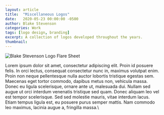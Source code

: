 ```yaml
---
layout: article
title:  "Miscellaneous Logos"
date:   2020-05-23 00:00:00 -0500
author: Blake Stevenson
categories: Work
tags: [logo design, branding]
excerpt: A collection of logos developed throughout the years.
thumbnail:
---
```


![Blake Stevenson Logo Flare Sheet](https://drive.google.com/uc?export=view&id=1zUQ1EZktXcjTN8YoeEuN2kbYB9NAJ1Ek)

Lorem ipsum dolor sit amet, consectetur adipiscing elit. Proin id posuere felis. In orci lectus, consequat consectetur nunc in, maximus volutpat enim. Proin non neque pellentesque nulla auctor lobortis tristique egestas sem. Maecenas eget tortor commodo, dapibus metus non, vehicula massa. Donec eu ligula scelerisque, ornare ante ut, malesuada dui. Nullam sed augue ut orci interdum venenatis tristique sed quam. Donec aliquam leo vel est tempor scelerisque. Sed sed molestie mauris, vitae interdum lacus. Etiam tempus ligula est, eu posuere purus semper mattis. Nam commodo leo maximus, lacinia augue a, fringilla massa.\
